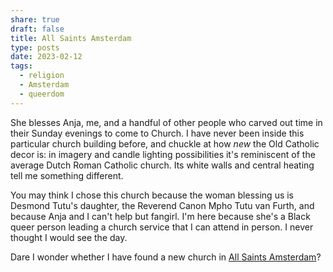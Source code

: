 ```yaml
---
share: true
draft: false
title: All Saints Amsterdam
type: posts
date: 2023-02-12
tags:
  - religion
  - Amsterdam
  - queerdom
---
```


She blesses Anja, me, and a handful of other people who carved out time in their Sunday evenings to come to Church. I have never been inside this particular church building before, and chuckle at how *new* the Old Catholic decor is: in imagery and candle lighting possibilities it's reminiscent of the average Dutch Roman Catholic church. Its white walls and central heating tell me something different.

You may think I chose this church because the woman blessing us is Desmond Tutu's daughter, the Reverend Canon Mpho Tutu van Furth, and because Anja and I can't help but fangirl. I'm here because she's a Black queer person leading a church service that I can attend in person. I never thought I would see the day. 

Dare I wonder whether I have found a new church in [All Saints Amsterdam](https://allsaintsamsterdam.com/)?
